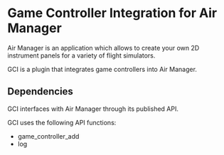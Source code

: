 # Game Controller Integration for Air Manager

Air Manager is an application which allows to create your own 2D instrument panels for a variety of flight simulators.

GCI is a plugin that integrates game controllers into Air Manager.


## Dependencies

GCI interfaces with Air Manager through its published API.

GCI uses the following API functions:
- game_controller_add
- log
